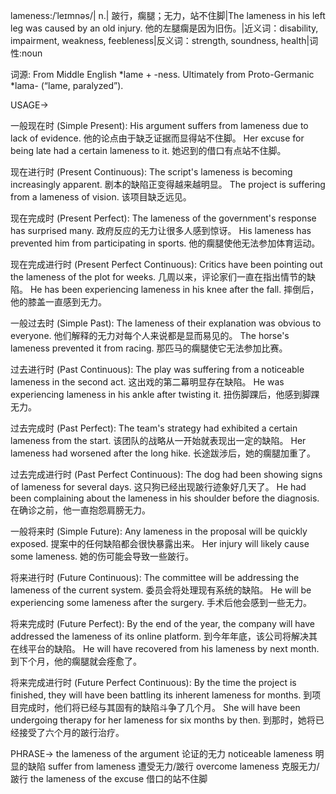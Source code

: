 lameness:/ˈleɪmnəs/| n.| 跛行，瘸腿；无力，站不住脚|The lameness in his left leg was caused by an old injury. 他的左腿瘸是因为旧伤。|近义词：disability, impairment, weakness, feebleness|反义词：strength, soundness, health|词性:noun

词源: From Middle English *lame + -ness.  Ultimately from Proto-Germanic *lama- (“lame, paralyzed”).

USAGE->

一般现在时 (Simple Present):
His argument suffers from lameness due to lack of evidence. 他的论点由于缺乏证据而显得站不住脚。
Her excuse for being late had a certain lameness to it. 她迟到的借口有点站不住脚。

现在进行时 (Present Continuous):
The script's lameness is becoming increasingly apparent. 剧本的缺陷正变得越来越明显。
The project is suffering from a lameness of vision. 该项目缺乏远见。

现在完成时 (Present Perfect):
The lameness of the government's response has surprised many. 政府反应的无力让很多人感到惊讶。
His lameness has prevented him from participating in sports. 他的瘸腿使他无法参加体育运动。

现在完成进行时 (Present Perfect Continuous):
Critics have been pointing out the lameness of the plot for weeks.  几周以来，评论家们一直在指出情节的缺陷。
He has been experiencing lameness in his knee after the fall.  摔倒后，他的膝盖一直感到无力。

一般过去时 (Simple Past):
The lameness of their explanation was obvious to everyone.  他们解释的无力对每个人来说都是显而易见的。
The horse's lameness prevented it from racing. 那匹马的瘸腿使它无法参加比赛。

过去进行时 (Past Continuous):
The play was suffering from a noticeable lameness in the second act.  这出戏的第二幕明显存在缺陷。
He was experiencing lameness in his ankle after twisting it. 扭伤脚踝后，他感到脚踝无力。

过去完成时 (Past Perfect):
The team's strategy had exhibited a certain lameness from the start.  该团队的战略从一开始就表现出一定的缺陷。
Her lameness had worsened after the long hike. 长途跋涉后，她的瘸腿加重了。

过去完成进行时 (Past Perfect Continuous):
The dog had been showing signs of lameness for several days.  这只狗已经出现跛行迹象好几天了。
He had been complaining about the lameness in his shoulder before the diagnosis. 在确诊之前，他一直抱怨肩膀无力。

一般将来时 (Simple Future):
Any lameness in the proposal will be quickly exposed.  提案中的任何缺陷都会很快暴露出来。
Her injury will likely cause some lameness. 她的伤可能会导致一些跛行。

将来进行时 (Future Continuous):
The committee will be addressing the lameness of the current system. 委员会将处理现有系统的缺陷。
He will be experiencing some lameness after the surgery. 手术后他会感到一些无力。

将来完成时 (Future Perfect):
By the end of the year, the company will have addressed the lameness of its online platform. 到今年年底，该公司将解决其在线平台的缺陷。
He will have recovered from his lameness by next month.  到下个月，他的瘸腿就会痊愈了。

将来完成进行时 (Future Perfect Continuous):
By the time the project is finished, they will have been battling its inherent lameness for months.  到项目完成时，他们将已经与其固有的缺陷斗争了几个月。
She will have been undergoing therapy for her lameness for six months by then. 到那时，她将已经接受了六个月的跛行治疗。


PHRASE->
the lameness of the argument  论证的无力
noticeable lameness  明显的缺陷
suffer from lameness  遭受无力/跛行
overcome lameness  克服无力/跛行
the lameness of the excuse  借口的站不住脚
